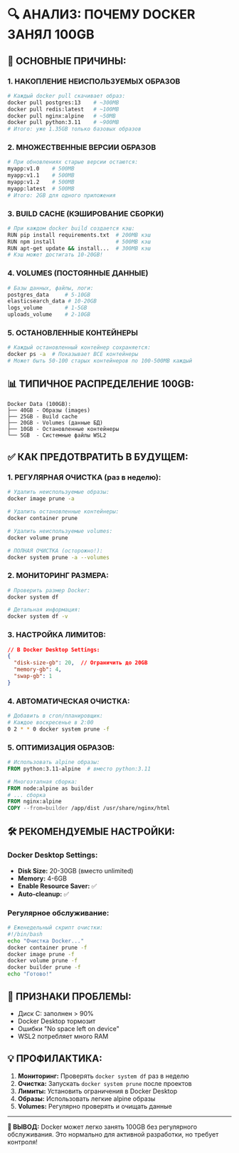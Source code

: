 # 🔍 АНАЛИЗ: ПОЧЕМУ DOCKER ЗАНЯЛ 100GB

## 🚨 ОСНОВНЫЕ ПРИЧИНЫ:

### 1. **НАКОПЛЕНИЕ НЕИСПОЛЬЗУЕМЫХ ОБРАЗОВ**
```bash
# Каждый docker pull скачивает образ:
docker pull postgres:13    # ~300MB
docker pull redis:latest   # ~100MB  
docker pull nginx:alpine   # ~50MB
docker pull python:3.11    # ~900MB
# Итого: уже 1.35GB только базовых образов
```

### 2. **МНОЖЕСТВЕННЫЕ ВЕРСИИ ОБРАЗОВ**
```bash
# При обновлениях старые версии остаются:
myapp:v1.0    # 500MB
myapp:v1.1    # 500MB  
myapp:v1.2    # 500MB
myapp:latest  # 500MB
# Итого: 2GB для одного приложения
```

### 3. **BUILD CACHE (КЭШИРОВАНИЕ СБОРКИ)**
```bash
# При каждом docker build создается кэш:
RUN pip install requirements.txt  # 200MB кэш
RUN npm install                   # 500MB кэш
RUN apt-get update && install...  # 300MB кэш
# Кэш может достигать 10-20GB!
```

### 4. **VOLUMES (ПОСТОЯННЫЕ ДАННЫЕ)**
```bash
# Базы данных, файлы, логи:
postgres_data     # 5-10GB
elasticsearch_data # 10-20GB
logs_volume       # 1-5GB
uploads_volume    # 2-10GB
```

### 5. **ОСТАНОВЛЕННЫЕ КОНТЕЙНЕРЫ**
```bash
# Каждый остановленный контейнер сохраняется:
docker ps -a  # Показывает ВСЕ контейнеры
# Может быть 50-100 старых контейнеров по 100-500MB каждый
```

## 📊 ТИПИЧНОЕ РАСПРЕДЕЛЕНИЕ 100GB:

```
Docker Data (100GB):
├── 40GB - Образы (images)
├── 25GB - Build cache  
├── 20GB - Volumes (данные БД)
├── 10GB - Остановленные контейнеры
└── 5GB  - Системные файлы WSL2
```

## ✅ КАК ПРЕДОТВРАТИТЬ В БУДУЩЕМ:

### 1. **РЕГУЛЯРНАЯ ОЧИСТКА (раз в неделю):**
```bash
# Удалить неиспользуемые образы:
docker image prune -a

# Удалить остановленные контейнеры:
docker container prune

# Удалить неиспользуемые volumes:
docker volume prune

# ПОЛНАЯ ОЧИСТКА (осторожно!):
docker system prune -a --volumes
```

### 2. **МОНИТОРИНГ РАЗМЕРА:**
```bash
# Проверить размер Docker:
docker system df

# Детальная информация:
docker system df -v
```

### 3. **НАСТРОЙКА ЛИМИТОВ:**
```json
// В Docker Desktop Settings:
{
  "disk-size-gb": 20,  // Ограничить до 20GB
  "memory-gb": 4,
  "swap-gb": 1
}
```

### 4. **АВТОМАТИЧЕСКАЯ ОЧИСТКА:**
```bash
# Добавить в cron/планировщик:
# Каждое воскресенье в 2:00
0 2 * * 0 docker system prune -f
```

### 5. **ОПТИМИЗАЦИЯ ОБРАЗОВ:**
```dockerfile
# Использовать alpine образы:
FROM python:3.11-alpine  # вместо python:3.11

# Многоэтапная сборка:
FROM node:alpine as builder
# ... сборка
FROM nginx:alpine
COPY --from=builder /app/dist /usr/share/nginx/html
```

## 🛠️ РЕКОМЕНДУЕМЫЕ НАСТРОЙКИ:

### Docker Desktop Settings:
- **Disk Size:** 20-30GB (вместо unlimited)
- **Memory:** 4-6GB  
- **Enable Resource Saver:** ✅
- **Auto-cleanup:** ✅

### Регулярное обслуживание:
```bash
# Еженедельный скрипт очистки:
#!/bin/bash
echo "Очистка Docker..."
docker container prune -f
docker image prune -f  
docker volume prune -f
docker builder prune -f
echo "Готово!"
```

## 🚨 ПРИЗНАКИ ПРОБЛЕМЫ:

- Диск C: заполнен > 90%
- Docker Desktop тормозит
- Ошибки "No space left on device"
- WSL2 потребляет много RAM

## 💡 ПРОФИЛАКТИКА:

1. **Мониторинг:** Проверять `docker system df` раз в неделю
2. **Очистка:** Запускать `docker system prune` после проектов  
3. **Лимиты:** Установить ограничения в Docker Desktop
4. **Образы:** Использовать легкие alpine образы
5. **Volumes:** Регулярно проверять и очищать данные

---

**🎯 ВЫВОД:** Docker может легко занять 100GB без регулярного обслуживания. Это нормально для активной разработки, но требует контроля! 